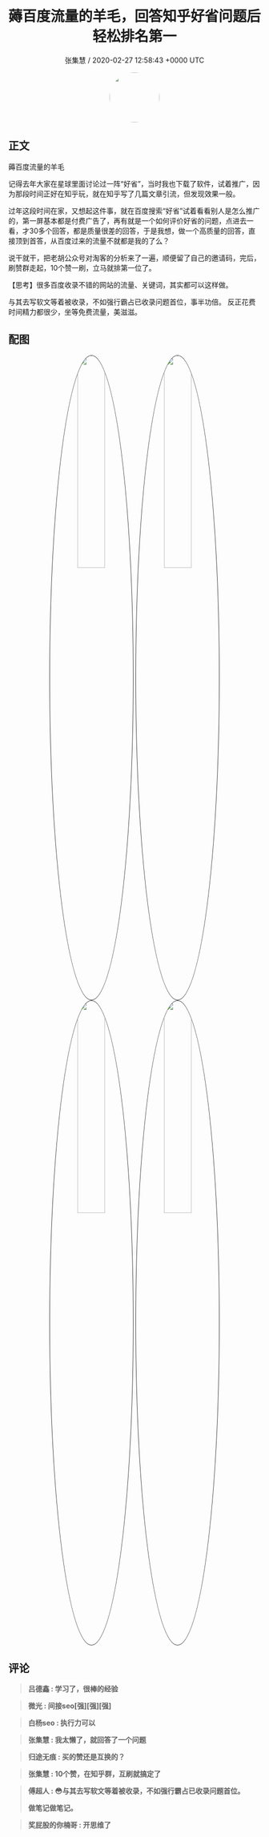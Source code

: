 <h1 align="center">薅百度流量的羊毛，回答知乎好省问题后轻松排名第一</h1>
<p align="center">
    <a>张集慧 / 2020-02-27 12:58:43 &#43;0000 UTC</a>
</p>

<div align="center">
    <img src="https://images.zsxq.com/FmR8-1sAqFaE-Q7_np22kBgDs__X?e=1590940799&amp;token=kIxbL07-8jAj8w1n4s9zv64FuZZNEATmlU_Vm6zD:SyBfMoMWWZlRGBRVci7qV4P35HA=" width="100" height="100" style="border:1px solid;border-radius:50%; color:#ffffff"/>
</div>

## 正文

<div>
 薅百度流量的羊毛

记得去年大家在星球里面讨论过一阵“好省”，当时我也下载了软件，试着推广，因为那段时间正好在知乎玩，就在知乎写了几篇文章引流，但发现效果一般。

过年这段时间在家，又想起这件事，就在百度搜索“好省”试着看看别人是怎么推广的，第一屏基本都是付费广告了，再有就是一个如何评价好省的问题，点进去一看，才30多个回答，都是质量很差的回答，于是我想，做一个高质量的回答，直接顶到首答，从百度过来的流量不就都是我的了么？

说干就干，把老胡公众号对淘客的分析来了一遍，顺便留了自己的邀请码，完后，刷赞群走起，10个赞一刷，立马就排第一位了。

【思考】很多百度收录不错的网站的流量、关键词，其实都可以这样做。

与其去写软文等着被收录，不如强行霸占已收录问题首位，事半功倍。
反正花费时间精力都很少，坐等免费流量，美滋滋。
</div>

## 配图
<div class="image" align="center">

<img src="https://images.zsxq.com/Fp8ZggYDuhfUVuYzXWFfdXCsg1oN?imageMogr2/auto-orient/thumbnail/800x/format/jpg/blur/1x0/quality/75&amp;e=1590940799&amp;token=kIxbL07-8jAj8w1n4s9zv64FuZZNEATmlU_Vm6zD:79SunBf14rC6qMfui_o-nPcKX1s=" width="33%" height="33%" style="border:1px solid;border-radius:50%; color:#3c3f41"/>

<img src="https://images.zsxq.com/FqY1dwk-T6BTse_ZNVgj24QfiQlr?imageMogr2/auto-orient/thumbnail/800x/format/jpg/blur/1x0/quality/75&amp;e=1590940799&amp;token=kIxbL07-8jAj8w1n4s9zv64FuZZNEATmlU_Vm6zD:Ho--OfU85zuLaH1L_EI1Pmd9vLk=" width="33%" height="33%" style="border:1px solid;border-radius:50%; color:#3c3f41"/>

<img src="https://images.zsxq.com/Fr5QYo3ms4Xa_KMBTu4QEp4eRaSU?imageMogr2/auto-orient/thumbnail/800x/format/jpg/blur/1x0/quality/75&amp;e=1590940799&amp;token=kIxbL07-8jAj8w1n4s9zv64FuZZNEATmlU_Vm6zD:tVkFuy6v5s3-YFX2Jx1blmtiEwI=" width="33%" height="33%" style="border:1px solid;border-radius:50%; color:#3c3f41"/>

<img src="https://images.zsxq.com/FvU2psWoijes95aZzlQn_9Ux1qn4?imageMogr2/auto-orient/thumbnail/800x/format/jpg/blur/1x0/quality/75&amp;e=1590940799&amp;token=kIxbL07-8jAj8w1n4s9zv64FuZZNEATmlU_Vm6zD:8imA4cJbgDqd9XMHMdqjQpia6hI=" width="33%" height="33%" style="border:1px solid;border-radius:50%; color:#3c3f41"/>

</div>

## 评论

<div align="left">
<div>

<blockquote >
<span> <strong>吕德鑫 : 学习了，很棒的经验 </strong></span>
</blockquote>

<blockquote >
<span> <strong>微光 : 间接seo[强][强][强] </strong></span>
</blockquote>

<blockquote >
<span> <strong>白杨seo : 执行力可以 </strong></span>
</blockquote>

<blockquote >
<span> <strong>张集慧 : 我太懒了，就回答了一个问题 </strong></span>
</blockquote>

<blockquote >
<span> <strong>归途无痕 : 买的赞还是互换的？ </strong></span>
</blockquote>

<blockquote >
<span> <strong>张集慧 : 10个赞，在知乎群，互刷就搞定了 </strong></span>
</blockquote>

<blockquote >
<span> <strong>傅超人 : 😳与其去写软文等着被收录，不如强行霸占已收录问题首位。

做笔记做笔记。 </strong></span>
</blockquote>

<blockquote >
<span> <strong>奖屁股的你楠哥 : 开思维了 </strong></span>
</blockquote>

</div>
</div>